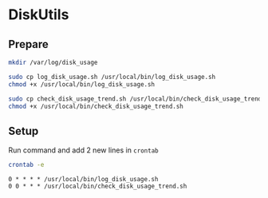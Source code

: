# DiskUtils

## Prepare
```bash
mkdir /var/log/disk_usage

sudo cp log_disk_usage.sh /usr/local/bin/log_disk_usage.sh
chmod +x /usr/local/bin/log_disk_usage.sh

sudo cp check_disk_usage_trend.sh /usr/local/bin/check_disk_usage_trend.sh
chmod +x /usr/local/bin/check_disk_usage_trend.sh
```

## Setup
Run command and add 2 new lines in `crontab`
```bash
crontab -e
```

```
0 * * * * /usr/local/bin/log_disk_usage.sh
0 0 * * * /usr/local/bin/check_disk_usage_trend.sh
```
